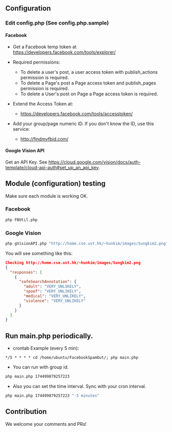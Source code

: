 ## Configuration

### Edit config.php (See config.php.sample)

#### Facebook
* Get a Facebook temp token at https://developers.facebook.com/tools/explorer/

* Required permissions:
   - To delete a user's post, a user access token with publish_actions permission is required.
   - To delete a Page's post a Page access token and publish_pages permission is required.
   - To delete a User's post on Page a Page access token is required.

* Extend the Access Token at:
    - https://developers.facebook.com/tools/accesstoken/

* Add your group/page numeric ID. If you don't know the ID, use this service:
    - http://findmyfbid.com/

#### Google Vision API
Get an API Key. See https://cloud.google.com/vision/docs/auth-template/cloud-api-auth#set_up_an_api_key.

## Module (configuration) testing
Make sure each module is working OK.

### Facebook
```bash
php FBUtil.php
```

### Google Vision
```bash
php gVisionAPI.php "http://home.cse.ust.hk/~hunkim/images/Sungkim2.png"
```

You will see something like this:
```json
Checking http://home.cse.ust.hk/~hunkim/images/Sungkim2.png
{
  "responses": [
    {
      "safeSearchAnnotation": {
        "adult": "VERY_UNLIKELY",
        "spoof": "VERY_UNLIKELY",
        "medical": "VERY_UNLIKELY",
        "violence": "VERY_UNLIKELY"
      }
    }
  ]
}
```

## Run main.php periodically.
* crontab Example (every 5 min):
```
*/5 * * * * cd /home/ubuntu/FacebookSpamOut/; php main.php
```
* You can run with group id.
```bash
php main.php 174499879257223
```
* Also you can set the time interval. Sync with your cron interval.
```bash
php main.php 174499879257223 "-5 minutes"
```
## Contribution

We welcome your comments and PRs!
